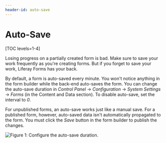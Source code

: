 ```yaml
---
header-id: auto-save
---
```


# Auto-Save

[TOC levels=1-4]

Losing progress on a partially created form is bad. Make sure to save your work
frequently as you're creating forms. But if you forget to save your work, 
Liferay Forms has your back.

By default, a form is auto-saved every minute. You won't notice anything in the
form builder while the back-end auto-saves the form. You can change the
auto-save duration in *Control Panel* &rarr; *Configuration* &rarr; *System
Settings* &rarr; *Forms* (in the Content and Data section). To disable
auto-save, set the interval to *0*. 

For unpublished forms, an auto-save works just like a manual save. For a 
published form, however, auto-saved data isn't automatically propagated to the 
form. You must click the *Save* button in the form builder to publish the 
changes. 

![Figure 1: Configure the auto-save duration.](../../images/forms-autosave-interval.png)
